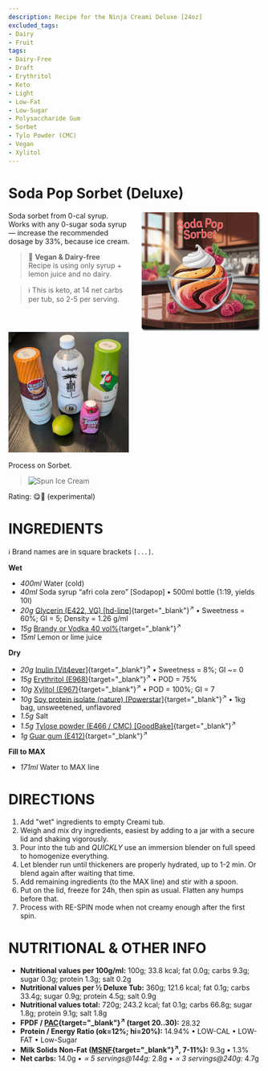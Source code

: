 ```yaml
---
description: Recipe for the Ninja Creami Deluxe [24oz]
excluded_tags:
- Dairy
- Fruit
tags:
- Dairy-Free
- Draft
- Erythritol
- Keto
- Light
- Low-Fat
- Low-Sugar
- Polysaccharide Gum
- Sorbet
- Tylo Powder (CMC)
- Vegan
- Xylitol
---
```

# Soda Pop Sorbet (Deluxe)
<img style="float: right; margin-left: 1.5em;" width=240 alt="Logo" src="logo-soda-pop-sorbet.png" />

Soda sorbet from 0-cal syrup. Works with any 0-sugar soda syrup — increase the recommended dosage by 33%, because ice cream.

<img style="float: left; margin-right: 1.5em;" width=240 alt="Syrup bottles + lime" src="Sodapop_2025-06-23.jpg" class="zoomable" />

> 🌿 **Vegan & Dairy-free**<br />Recipe is using only syrup + lemon juice and no dairy.

> ℹ️ This is keto, at 14 net carbs per tub, so 2-5 per serving.

<br clear=all /><br />Process on Sorbet.

> <img width=360 alt="Spun Ice Cream" src="" class="zoomable" />

Rating: 😋🥤 (experimental)

# INGREDIENTS

ℹ️ Brand names are in square brackets `[...]`.

**Wet**

  - _400ml_ Water (cold)
  - _40ml_ Soda syrup “afri cola zero” [Sodapop] • 500ml bottle (1:19, yields 10l)
  - _20g_ [Glycerin (E422, VG) \[hd-line\]](/ice-creamery/info/ingredients/#vegetable-glycerin-glycerol-vg-e422){target="_blank"}<sup>↗</sup> • Sweetness = 60%; GI = 5; Density = 1.26 g/ml
  - _15g_ [Brandy or Vodka 40 vol%](/ice-creamery/info/ingredients/#alcohol-ethanol){target="_blank"}<sup>↗</sup>
  - _15ml_ Lemon or lime juice

**Dry**

  - _20g_ [Inulin \[Vit4ever\]](/ice-creamery/info/ingredients/#inulin){target="_blank"}<sup>↗</sup> • Sweetness = 8%; GI ~= 0
  - _15g_ [Erythritol (E968)](/ice-creamery/info/ingredients/#erythritol-e968){target="_blank"}<sup>↗</sup> • POD = 75%
  - _10g_ [Xylitol (E967)](/ice-creamery/info/ingredients/#xylitol-e967){target="_blank"}<sup>↗</sup> • POD = 100%; GI = 7
  - _10g_ [Soy protein isolate (nature) \[Powerstar\]](/ice-creamery/info/ingredients/#soy-protein-isolate){target="_blank"}<sup>↗</sup> • 1kg bag, unsweetened, unflavored
  - _1.5g_ Salt
  - _1.5g_ [Tylose powder (E466 / CMC) \[GoodBake\]](/ice-creamery/info/ingredients/#carboxymethyl-cellulose-cmc-e466){target="_blank"}<sup>↗</sup>
  - _1g_ [Guar gum (E412)](/ice-creamery/info/ingredients/#guar-gum-e412){target="_blank"}<sup>↗</sup>

**Fill to MAX**

  - _171ml_ Water to MAX line

# DIRECTIONS

 1. Add "wet" ingredients to empty Creami tub.
 1. Weigh and mix dry ingredients, easiest by adding to a jar with a secure lid and shaking vigorously.
 1. Pour into the tub and *QUICKLY* use an immersion blender on full speed to homogenize everything.
 1. Let blender run until thickeners are properly hydrated, up to 1-2 min. Or blend again after waiting that time.
 1. Add remaining ingredients (to the MAX line) and stir with a spoon.
 1. Put on the lid, freeze for 24h, then spin as usual. Flatten any humps before that.
 1. Process with RE-SPIN mode when not creamy enough after the first spin.

# NUTRITIONAL & OTHER INFO
- **Nutritional values per 100g/ml:** 100g; 33.8 kcal; fat 0.0g; carbs 9.3g; sugar 0.3g; protein 1.3g; salt 0.2g
- **Nutritional values per ½ Deluxe Tub:** 360g; 121.6 kcal; fat 0.1g; carbs 33.4g; sugar 0.9g; protein 4.5g; salt 0.9g
- **Nutritional values total:** 720g; 243.2 kcal; fat 0.1g; carbs 66.8g; sugar 1.8g; protein 9.1g; salt 1.8g
- **FPDF / [PAC](/ice-creamery/info/glossary/#potere-anti-congelante-pac){target="_blank"}<sup>↗</sup> (target 20..30):** 28.32
- **Protein / Energy Ratio (ok=12%; hi=20%):** 14.94% • LOW-CAL • LOW-FAT • Low-Sugar
- **Milk Solids Non-Fat ([MSNF](/ice-creamery/info/glossary/#milk-solids-not-fat-msnf){target="_blank"}<sup>↗</sup>, 7-11%):** 9.3g • 1.3%
- **Net carbs:** 14.0g • *∝ 5 servings@144g:* 2.8g • *∝ 3 servings@240g:* 4.7g

